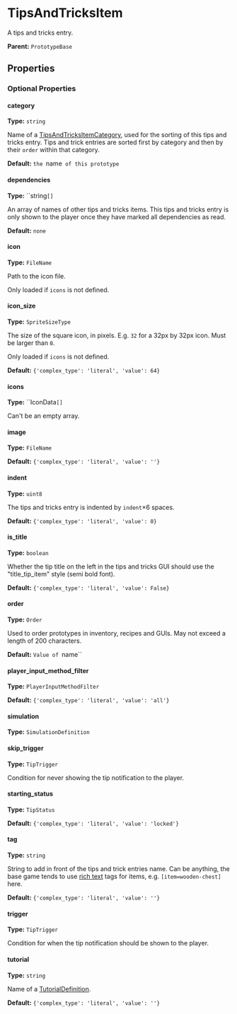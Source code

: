 # TipsAndTricksItem

A tips and tricks entry.

**Parent:** `PrototypeBase`

## Properties

### Optional Properties

#### category

**Type:** `string`

Name of a [TipsAndTricksItemCategory](prototype:TipsAndTricksItemCategory), used for the sorting of this tips and tricks entry. Tips and trick entries are sorted first by category and then by their `order` within that category.

**Default:** `the `name` of this prototype`

#### dependencies

**Type:** ``string`[]`

An array of names of other tips and tricks items. This tips and tricks entry is only shown to the player once they have marked all dependencies as read.

**Default:** `none`

#### icon

**Type:** `FileName`

Path to the icon file.

Only loaded if `icons` is not defined.

#### icon_size

**Type:** `SpriteSizeType`

The size of the square icon, in pixels. E.g. `32` for a 32px by 32px icon. Must be larger than `0`.

Only loaded if `icons` is not defined.

**Default:** `{'complex_type': 'literal', 'value': 64}`

#### icons

**Type:** ``IconData`[]`

Can't be an empty array.

#### image

**Type:** `FileName`



**Default:** `{'complex_type': 'literal', 'value': ''}`

#### indent

**Type:** `uint8`

The tips and tricks entry is indented by `indent`×6 spaces.

**Default:** `{'complex_type': 'literal', 'value': 0}`

#### is_title

**Type:** `boolean`

Whether the tip title on the left in the tips and tricks GUI should use the "title_tip_item" style (semi bold font).

**Default:** `{'complex_type': 'literal', 'value': False}`

#### order

**Type:** `Order`

Used to order prototypes in inventory, recipes and GUIs. May not exceed a length of 200 characters.

**Default:** `Value of `name``

#### player_input_method_filter

**Type:** `PlayerInputMethodFilter`



**Default:** `{'complex_type': 'literal', 'value': 'all'}`

#### simulation

**Type:** `SimulationDefinition`



#### skip_trigger

**Type:** `TipTrigger`

Condition for never showing the tip notification to the player.

#### starting_status

**Type:** `TipStatus`



**Default:** `{'complex_type': 'literal', 'value': 'locked'}`

#### tag

**Type:** `string`

String to add in front of the tips and trick entries name. Can be anything, the base game tends to use [rich text](https://wiki.factorio.com/Rich_text) tags for items, e.g. `[item=wooden-chest]` here.

**Default:** `{'complex_type': 'literal', 'value': ''}`

#### trigger

**Type:** `TipTrigger`

Condition for when the tip notification should be shown to the player.

#### tutorial

**Type:** `string`

Name of a [TutorialDefinition](prototype:TutorialDefinition).

**Default:** `{'complex_type': 'literal', 'value': ''}`

